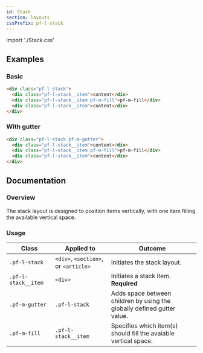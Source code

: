 ```yaml
---
id: Stack
section: layouts
cssPrefix: pf-l-stack
---
```

import './Stack.css'

## Examples

### Basic

```html
<div class="pf-l-stack">
  <div class="pf-l-stack__item">content</div>
  <div class="pf-l-stack__item pf-m-fill">pf-m-fill</div>
  <div class="pf-l-stack__item">content</div>
</div>
```

### With gutter

```html
<div class="pf-l-stack pf-m-gutter">
  <div class="pf-l-stack__item">content</div>
  <div class="pf-l-stack__item pf-m-fill">pf-m-fill</div>
  <div class="pf-l-stack__item">content</div>
</div>
```

## Documentation

### Overview

The stack layout is designed to position items vertically, with one item filling the available vertical space.

### Usage

| Class               | Applied to                           | Outcome                                                                 |
| ------------------- | ------------------------------------ | ----------------------------------------------------------------------- |
| `.pf-l-stack`       | `<div>`, `<section>`, or `<article>` | Initiates the stack layout.                                             |
| `.pf-l-stack__item` | `<div>`                              | Initiates a stack item. **Required**                                    |
| `.pf-m-gutter`      | `.pf-l-stack`                        | Adds space between children by using the globally defined gutter value. |
| `.pf-m-fill`        | `.pf-l-stack__item`                  | Specifies which item(s) should fill the avaiable vertical space.        |
